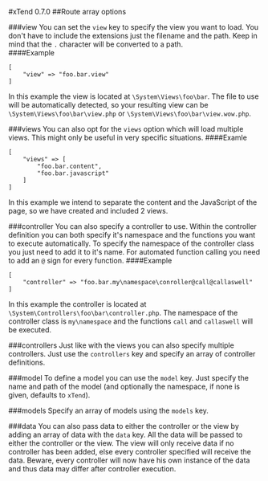 #xTend 0.7.0
##Route array options

###view
You can set the `view` key to specify the view you want to load. You don't have to include the extensions just the filename and the path. Keep in mind that the `.` character will be converted to a path.  
####Example
```
[
    "view" => "foo.bar.view"
]
```
In this example the view is located at `\System\Views\foo\bar`. The file to use will be automatically detected, so your resulting view can be `\System\Views\foo\bar\view.php` or `\System\Views\foo\bar\view.wow.php`.

###views
You can also opt for the `views` option which will load multiple views. This might only be useful in very specific situations.
####Examle
```
[
    "views" => [
        "foo.bar.content",
        "foo.bar.javascript"
    ]
]
```
In this example we intend to separate the content and the JavaScript of the page, so we have created and included 2 views.

###controller
You can also specify a controller to use. Within the controller definition you can both specify it's namespace and the functions you want to execute automatically. To specify the namespace of the controller class you just need to add it to it's name. For automated function calling you need to add an `@` sign for every function.
####Example
```
[
    "controller" => "foo.bar.my\namespace\conroller@call@callaswell"
]
```
In this example the controller is located at `\System\Controllers\foo\bar\controller.php`. The namespace of the controller class is `my\namespace` and the functions `call` and `callaswell` will be executed.

###controllers
Just like with the views you can also specify multiple controllers. Just use the `controllers` key and specify an array of controller definitions.

###model
To define a model you can use the `model` key. Just specify the name and path of the model (and optionally the namespace, if none is given, defaults to `xTend`).

###models
Specify an array of models using the `models` key.

###data
You can also pass data to either the controller or the view by adding an array of data with the `data` key. All the data will be passed to either the controller or the view. The view will only receive data if no controller has been added, else every controller specified will receive the data. Beware, every controller will now have his own instance of the data and thus data may differ after controller execution.
